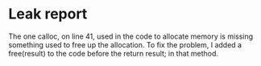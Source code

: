 # Leak report

The one calloc, on line 41, used in the code to allocate memory is missing something used to free up the allocation. 
To fix the problem, I added a free(result) to the code before the    return result;   in that method. 


